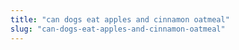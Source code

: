 ```yaml
---
title: "can dogs eat apples and cinnamon oatmeal"
slug: "can-dogs-eat-apples-and-cinnamon-oatmeal"
---
```


